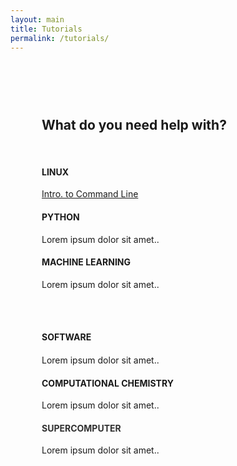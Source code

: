 ```yaml
---
layout: main
title: Tutorials
permalink: /tutorials/
---
```


<head>
  <!-- Theme Made By www.w3schools.com - No Copyright -->
  <title>Bootstrap Theme Company Page</title>
  <meta charset="utf-8">
  <!-- <meta name="viewport" content="width=device-width, initial-scale=1"> -->
  <link rel="stylesheet" href="https://maxcdn.bootstrapcdn.com/bootstrap/3.4.1/css/bootstrap.min.css">
  <link rel="stylesheet" href="https://cdnjs.cloudflare.com/ajax/libs/font-awesome/4.7.0/css/font-awesome.min.css">
  <script src="https://ajax.googleapis.com/ajax/libs/jquery/3.6.0/jquery.min.js"></script>
  <script src="https://maxcdn.bootstrapcdn.com/bootstrap/3.4.1/js/bootstrap.min.js"></script>
  <style>
  .jumbotron {
    background-color: #f4511e;
    color: #fff;
    padding: 100px 25px;
  }
  .container-fluid {
    padding: 60px 50px;
  }
  .bg-grey {
    background-color: #f6f6f6;
  }
  .logo-small {
    color: #8A0808;
    font-size: 50px;
  }
  .logo {
    color: #f4511e;
    font-size: 200px;
  }
  @media screen and (max-width: 768px) {
    .col-sm-4 {
      text-align: center;
      margin: 25px 0;
    }
  }
  </style>
</head>
<body>

<!-- Container (Services Section) -->
<div class="container-fluid text-center">
  <h2>What do you need help with?</h2>
  <br>
  <div class="row">
    <div class="col-sm-4">
      <span class="fa fa-linux logo-small"></span>
      <h4>LINUX</h4>
        <p><a href="/linux/">Intro. to Command Line</a></p>
    </div>
    <div class="col-sm-4">
      <span class="fa fa-print logo-small"></span>
      <h4>PYTHON</h4>
      <p>Lorem ipsum dolor sit amet..</p>
    </div>
    <div class="col-sm-4">
      <span class="fa fa-video-camera logo-small"></span>
      <h4>MACHINE LEARNING</h4>
      <p>Lorem ipsum dolor sit amet..</p>
    </div>
  </div>
  <br><br>
  <div class="row">
    <div class="col-sm-4">
      <span class="fa fa-code-fork logo-small"></span>
      <h4>SOFTWARE</h4>
      <h4> </h4>
      <p>Lorem ipsum dolor sit amet..</p>
    </div>
    <div class="col-sm-4">
      <span class="fa fa-laptop logo-small"></span>
      <h4>COMPUTATIONAL CHEMISTRY</h4>
      <p>Lorem ipsum dolor sit amet..</p>
    </div>
    <div class="col-sm-4">
      <span class="fa fa-cloud-upload logo-small"></span>
      <h4 style="color:#303030;">SUPERCOMPUTER</h4>
      <p>Lorem ipsum dolor sit amet..</p>
    </div>
  </div>
</div>
</body>


